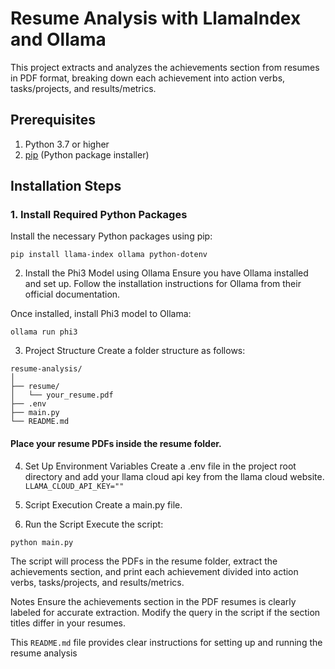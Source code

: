 # Resume Analysis with LlamaIndex and Ollama

This project extracts and analyzes the achievements section from resumes in PDF format, breaking down each achievement into action verbs, tasks/projects, and results/metrics.

## Prerequisites

1. Python 3.7 or higher
2. [pip](https://pip.pypa.io/en/stable/installation/) (Python package installer)

## Installation Steps

### 1. Install Required Python Packages

Install the necessary Python packages using pip:

```
pip install llama-index ollama python-dotenv
```
2. Install the Phi3 Model using Ollama
Ensure you have Ollama installed and set up. Follow the installation instructions for Ollama from their official documentation.

Once installed, install Phi3 model to Ollama:
```
ollama run phi3
```
3. Project Structure
Create a folder structure as follows:

```
resume-analysis/
│
├── resume/
│   └── your_resume.pdf
├── .env
├── main.py
└── README.md
```
#### Place your resume PDFs inside the resume folder.

4. Set Up Environment Variables
Create a .env file in the project root directory and add your llama cloud api key from the llama cloud website.
```LLAMA_CLOUD_API_KEY=""```

5. Script Execution
Create a main.py file.

6. Run the Script
Execute the script:

```
python main.py
```
The script will process the PDFs in the resume folder, extract the achievements section, and print each achievement divided into action verbs, tasks/projects, and results/metrics.

Notes
Ensure the achievements section in the PDF resumes is clearly labeled for accurate extraction.
Modify the query in the script if the section titles differ in your resumes.

This `README.md` file provides clear instructions for setting up and running the resume analysis

